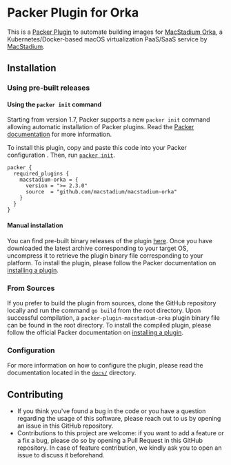 # Packer Plugin for Orka

This is a [Packer Plugin](https://www.packer.io/docs/plugins) to automate building images for [MacStadium Orka](https://www.macstadium.com/orka), a Kubernetes/Docker-based macOS virtualization PaaS/SaaS service by [MacStadium](https://www.macstadium.com/).

## Installation

### Using pre-built releases

#### Using the `packer init` command

Starting from version 1.7, Packer supports a new `packer init` command allowing
automatic installation of Packer plugins. Read the
[Packer documentation](https://www.packer.io/docs/commands/init) for more information.

To install this plugin, copy and paste this code into your Packer configuration .
Then, run [`packer init`](https://www.packer.io/docs/commands/init).

```hcl
packer {
  required_plugins {
    macstadium-orka = {
      version = ">= 2.3.0"
      source  = "github.com/macstadium/macstadium-orka"
    }
  }
}
```


#### Manual installation

You can find pre-built binary releases of the plugin [here](https://github.com/macstadium/packer-plugin-macstadium-orka/releases).
Once you have downloaded the latest archive corresponding to your target OS,
uncompress it to retrieve the plugin binary file corresponding to your platform.
To install the plugin, please follow the Packer documentation on
[installing a plugin](https://www.packer.io/docs/extending/plugins/#installing-plugins).


### From Sources

If you prefer to build the plugin from sources, clone the GitHub repository
locally and run the command `go build` from the root
directory. Upon successful compilation, a `packer-plugin-macstadium-orka` plugin
binary file can be found in the root directory.
To install the compiled plugin, please follow the official Packer documentation
on [installing a plugin](https://www.packer.io/docs/extending/plugins/#installing-plugins).

### Configuration

For more information on how to configure the plugin, please read the
documentation located in the [`docs/`](docs) directory.

## Contributing

* If you think you've found a bug in the code or you have a question regarding
  the usage of this software, please reach out to us by opening an issue in
  this GitHub repository.
* Contributions to this project are welcome: if you want to add a feature or a
  fix a bug, please do so by opening a Pull Request in this GitHub repository.
  In case of feature contribution, we kindly ask you to open an issue to
  discuss it beforehand.